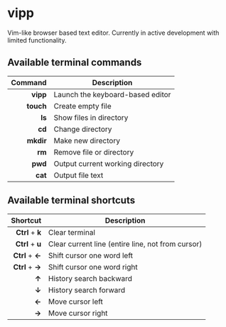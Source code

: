 # vipp

Vim-like browser based text editor. Currently in active development with limited functionality.

## Available terminal commands

| Command   | Description                                                 |
|----------:| ------------------------------------------------------------|
| **vipp**  | Launch the keyboard-based editor                            |
| **touch** | Create empty file                                           |
| **ls**    | Show files in directory                                     |
| **cd**    | Change directory                                            |
| **mkdir** | Make new directory                                          |
| **rm**    | Remove file or directory                                    |
| **pwd**   | Output current working directory                            |
| **cat**   | Output file text                                            |

## Available terminal shortcuts

| Shortcut         | Description                                          |
|-----------------:| -----------------------------------------------------|
| **Ctrl** + **k** | Clear terminal                                       |
| **Ctrl** + **u** | Clear current line (entire line, not from cursor)    |
| **Ctrl** + **←** | Shift cursor one word left                           |
| **Ctrl** + **→** | Shift cursor one word right                          |
| **↑**            | History search backward                              |
| **↓**            | History search forward                               |
| **←**            | Move cursor left                                     |
| **→**            | Move cursor right                                    |
